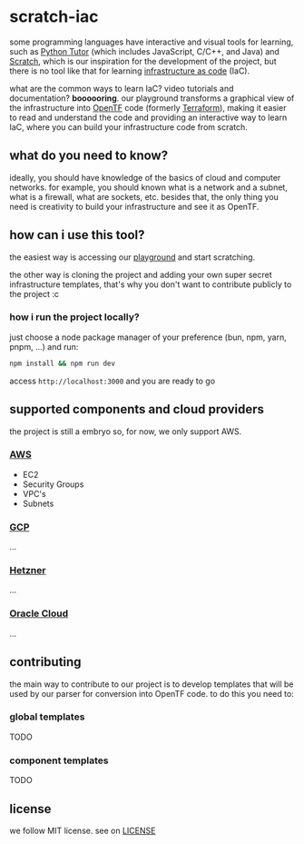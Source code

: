 # scratch-iac

some programming languages have interactive and visual tools for learning, such as [Python Tutor](https://pythontutor.com/) (which includes JavaScript, C/C++, and Java) and [Scratch](https://scratch.mit.edu/), which is our inspiration for the development of the project, but there is no tool like that for learning [infrastructure as code](https://www.redhat.com/en/topics/automation/what-is-infrastructure-as-code-iac) (IaC).

what are the common ways to learn IaC? video tutorials and documentation? **boooooring**. our playground transforms a graphical view of the infrastructure into [OpenTF](https://github.com/opentffoundation/opentf) code (formerly [Terraform](https://www.terraform.io/)), making it easier to read and understand the code and providing an interactive way to learn IaC, where you can build your infrastructure code from scratch.

## what do you need to know?

ideally, you should have knowledge of the basics of cloud and computer networks. for example, you should known what is a network and a subnet, what is a firewall, what are sockets, etc. besides that, the only thing you need is creativity to build your infrastructure and see it as OpenTF.

## how can i use this tool?

the easiest way is accessing our [playground](https://scratch-iac.vercel.app/) and start scratching.

the other way is cloning the project and adding your own super secret infrastructure templates, that's why you don't want to contribute publicly to the project :c

### how i run the project locally?

just choose a node package manager of your preference (bun, npm, yarn, pnpm, ...) and run:

```sh
npm install && npm run dev
```

access `http://localhost:3000` and you are ready to go

## supported components and cloud providers

the project is still a embryo so, for now, we only support AWS.

### [AWS](https://registry.terraform.io/providers/hashicorp/aws/latest/docs)

* EC2
* Security Groups
* VPC's
* Subnets

### [GCP](https://cloud.google.com/)

...

### [Hetzner](https://www.hetzner.com/)

...

### [Oracle Cloud](https://www.oracle.com/)

...

## contributing

the main way to contribute to our project is to develop templates that will be used by our parser for conversion into OpenTF code. to do this you need to:

### global templates

TODO

### component templates

TODO

## license

we follow MIT license. see on [LICENSE]('./LICENSE')
